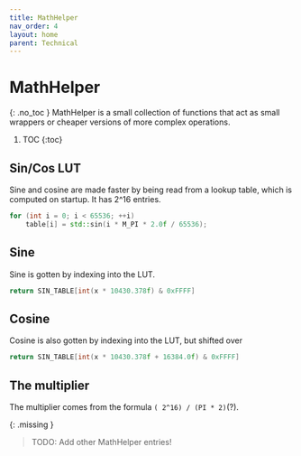 ```yaml
---
title: MathHelper
nav_order: 4
layout: home
parent: Technical
---
```


# MathHelper
{: .no_toc }
MathHelper is a small collection of functions that act as small wrappers or cheaper versions of more complex operations.

1. TOC
{:toc}

## Sin/Cos LUT
Sine and cosine are made faster by being read from a lookup table, which is computed on startup.
It has 2^16 entries.

```cpp
for (int i = 0; i < 65536; ++i)
    table[i] = std::sin(i * M_PI * 2.0f / 65536);
```

## Sine
Sine is gotten by indexing into the LUT.
```cpp
return SIN_TABLE[int(x * 10430.378f) & 0xFFFF]
```

## Cosine
Cosine is also gotten by indexing into the LUT, but shifted over
```cpp
return SIN_TABLE[int(x * 10430.378f + 16384.0f) & 0xFFFF]
```

## The multiplier
The multiplier comes from the formula `( 2^16) / (PI * 2)`(?).

{: .missing }
> TODO: Add other MathHelper entries!